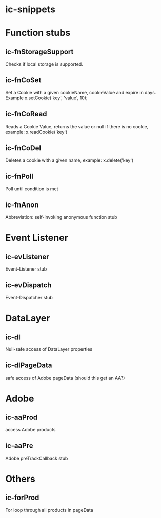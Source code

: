 # ic-snippets

# Function stubs

## ic-fnStorageSupport
Checks if local storage is supported.

## ic-fnCoSet
Set a Cookie with a given cookieName, cookieValue and expire in days. Example x.setCookie('key', 'value', 10);

## ic-fnCoRead
Reads a Cookie Value, returns the value or null if there is no cookie, example: x.readCookie('key') 

## ic-fnCoDel
Deletes a cookie with a given name, example: x.delete('key')

## ic-fnPoll
Poll until condition is met

## ic-fnAnon
Abbreviation: self-invoking anonymous function stub

# Event Listener

## ic-evListener
Event-Listener stub

## ic-evDispatch
Event-Dispatcher stub

# DataLayer

## ic-dl
Null-safe access of DataLayer properties

## ic-dlPageData
safe access of Adobe pageData (should this get an AA?)

# Adobe

## ic-aaProd
access Adobe products

## ic-aaPre
Adobe preTrackCallback stub

# Others

## ic-forProd
For loop through all products in pageData